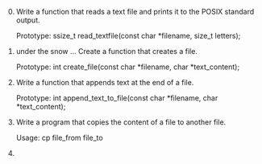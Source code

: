 0. Write a function that reads a text file and prints it to the POSIX standard output.

    Prototype: ssize_t read_textfile(const char *filename, size_t letters);
1. under the snow ... Create a function that creates a file.

    Prototype: int create_file(const char *filename, char *text_content);
2. Write a function that appends text at the end of a file.

    Prototype: int append_text_to_file(const char *filename, char *text_content);
3. Write a program that copies the content of a file to another file.

    Usage: cp file_from file_to
4. 

